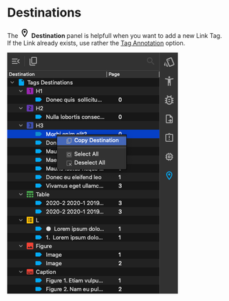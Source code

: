 # Destinations

The ![Destinations Icon](../../images/panelocation.png) __Destination__ panel is helpfull when you want to add a new Link Tag. If the Link already exists, use rather the [Tag Annotation](annotations.md#tag-annotation) option.

![Destinations pane](../../images/image-50.png)